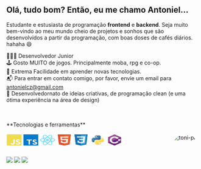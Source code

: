 ## Olá, tudo bom? Então, eu me chamo Antoniel...
Estudante e estusiasta de programação <b>frontend</b> e <b>backend</b>. Seja muito bem-vindo ao meu mundo cheio de projetos e sonhos que são desenvolvidos a partir da programação, com boas doses de cafés diários. hahaha 😄

👩🏽‍💻 Desenvolvedor Junior <br>
🕹️ Gosto MUITO de jogos. Principalmente moba, rpg e co-op. <br>
🚀 Extrema Facilidade em aprender novas tecnologias. <br>
📬 Para entrar em contato comigo, por favor, envie um email para [antonielcz@gmail.com](mailto:antonielcz@gmail.com) <br>
🌱 Desenvolvedornato de ideias criativas, de programação clean (e uma ótima experiência na área de design)

<br>
<br>
**Tecnologias e ferramentas**

<div style="display: inline_block"><br>
  <img align="center" alt="Rafa-Js" height="30" width="40" src="https://raw.githubusercontent.com/devicons/devicon/master/icons/javascript/javascript-plain.svg">
  <img align="center" alt="Rafa-Ts" height="30" width="40" src="https://raw.githubusercontent.com/devicons/devicon/master/icons/typescript/typescript-plain.svg">
  <img align="center" alt="Rafa-React" height="30" width="40" src="https://raw.githubusercontent.com/devicons/devicon/master/icons/react/react-original.svg">
  <img align="center" alt="Rafa-HTML" height="30" width="40" src="https://raw.githubusercontent.com/devicons/devicon/master/icons/html5/html5-original.svg">
  <img align="center" alt="Rafa-CSS" height="30" width="40" src="https://raw.githubusercontent.com/devicons/devicon/master/icons/css3/css3-original.svg">
  <img align="center" alt="Rafa-Python" height="30" width="40" src="https://raw.githubusercontent.com/devicons/devicon/master/icons/python/python-original.svg">
  <img align="center" alt="Rafa-Csharp" height="30" width="40" src="https://raw.githubusercontent.com/devicons/devicon/master/icons/csharp/csharp-original.svg">
  <img align="right" alt="toni-pic" height="150" style="border-radius:50px;" src="">
</div>
  
  ##
 
<div> 
  <a href="https://instagram.com/antonieldcriativo" target="_blank"><img src="https://img.shields.io/badge/-Instagram-%23E4405F?style=for-the-badge&logo=instagram&logoColor=white" target="_blank"></a>
  <a href = "mailto:antonielcz@gmail.com"><img src="https://img.shields.io/badge/-Gmail-%23333?style=for-the-badge&logo=gmail&logoColor=white" target="_blank"></a>
  <a href="https://www.linkedin.com/in/antoniel-pereira-7a1696111/" target="_blank"><img src="https://img.shields.io/badge/-LinkedIn-%230077B5?style=for-the-badge&logo=linkedin&logoColor=white" target="_blank"></a> 
  
</div>
